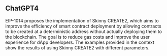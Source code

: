 ## ChatGPT4

EIP-1014 proposes the implementation of Skinny CREATE2, which aims to improve the efficiency of smart contract deployment by allowing contracts to be created at a deterministic address without actually deploying them to the blockchain. The goal is to reduce gas costs and improve the user experience for dApp developers. The examples provided in the context show the results of using Skinny CREATE2 with different parameters.
